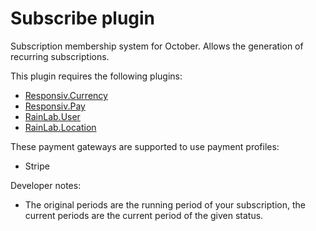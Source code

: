 # Subscribe plugin

Subscription membership system for October. Allows the generation of recurring subscriptions.

This plugin requires the following plugins:

- [Responsiv.Currency](http://octobercms.com/plugin/responsiv-currency)
- [Responsiv.Pay](http://octobercms.com/plugin/responsiv-pay)
- [RainLab.User](http://octobercms.com/plugin/rainlab-user)
- [RainLab.Location](http://octobercms.com/plugin/rainlab-location)

These payment gateways are supported to use payment profiles:

- Stripe

Developer notes:

- The original periods are the running period of your subscription, the current periods are the current period of the given status.
